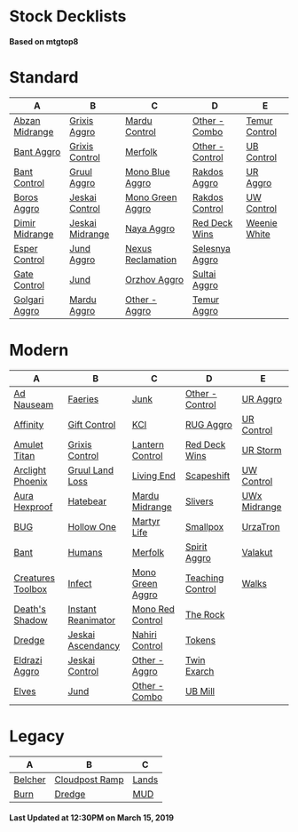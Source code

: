 # Stock Decklists
#### Based on mtgtop8


# Standard

|                             A                              |                              B                               |                                C                                 |                              D                               |                            E                             |
|------------------------------------------------------------|--------------------------------------------------------------|------------------------------------------------------------------|--------------------------------------------------------------|----------------------------------------------------------|
|[Abzan Midrange](./mtgtop8/Standard/decks/Abzan_Midrange.md)|[Grixis Aggro](./mtgtop8/Standard/decks/Grixis_Aggro.md)      |[Mardu Control](./mtgtop8/Standard/decks/Mardu_Control.md)        |[Other - Combo](./mtgtop8/Standard/decks/Other_-_Combo.md)    |[Temur Control](./mtgtop8/Standard/decks/Temur_Control.md)|
|[Bant Aggro](./mtgtop8/Standard/decks/Bant_Aggro.md)        |[Grixis Control](./mtgtop8/Standard/decks/Grixis_Control.md)  |[Merfolk](./mtgtop8/Standard/decks/Merfolk.md)                    |[Other - Control](./mtgtop8/Standard/decks/Other_-_Control.md)|[UB Control](./mtgtop8/Standard/decks/UB_Control.md)      |
|[Bant Control](./mtgtop8/Standard/decks/Bant_Control.md)    |[Gruul Aggro](./mtgtop8/Standard/decks/Gruul_Aggro.md)        |[Mono Blue Aggro](./mtgtop8/Standard/decks/Mono_Blue_Aggro.md)    |[Rakdos Aggro](./mtgtop8/Standard/decks/Rakdos_Aggro.md)      |[UR Aggro](./mtgtop8/Standard/decks/UR_Aggro.md)          |
|[Boros Aggro](./mtgtop8/Standard/decks/Boros_Aggro.md)      |[Jeskai Control](./mtgtop8/Standard/decks/Jeskai_Control.md)  |[Mono Green Aggro](./mtgtop8/Standard/decks/Mono_Green_Aggro.md)  |[Rakdos Control](./mtgtop8/Standard/decks/Rakdos_Control.md)  |[UW Control](./mtgtop8/Standard/decks/UW_Control.md)      |
|[Dimir Midrange](./mtgtop8/Standard/decks/Dimir_Midrange.md)|[Jeskai Midrange](./mtgtop8/Standard/decks/Jeskai_Midrange.md)|[Naya Aggro](./mtgtop8/Standard/decks/Naya_Aggro.md)              |[Red Deck Wins](./mtgtop8/Standard/decks/Red_Deck_Wins.md)    |[Weenie White](./mtgtop8/Standard/decks/Weenie_White.md)  |
|[Esper Control](./mtgtop8/Standard/decks/Esper_Control.md)  |[Jund Aggro](./mtgtop8/Standard/decks/Jund_Aggro.md)          |[Nexus Reclamation](./mtgtop8/Standard/decks/Nexus_Reclamation.md)|[Selesnya Aggro](./mtgtop8/Standard/decks/Selesnya_Aggro.md)  |                                                          |
|[Gate Control](./mtgtop8/Standard/decks/Gate_Control.md)    |[Jund](./mtgtop8/Standard/decks/Jund.md)                      |[Orzhov Aggro](./mtgtop8/Standard/decks/Orzhov_Aggro.md)          |[Sultai Aggro](./mtgtop8/Standard/decks/Sultai_Aggro.md)      |                                                          |
|[Golgari Aggro](./mtgtop8/Standard/decks/Golgari_Aggro.md)  |[Mardu Aggro](./mtgtop8/Standard/decks/Mardu_Aggro.md)        |[Other - Aggro](./mtgtop8/Standard/decks/Other_-_Aggro.md)        |[Temur Aggro](./mtgtop8/Standard/decks/Temur_Aggro.md)        |                                                          |


# Modern

|                               A                                |                                B                                 |                              C                               |                              D                               |                          E                           |
|----------------------------------------------------------------|------------------------------------------------------------------|--------------------------------------------------------------|--------------------------------------------------------------|------------------------------------------------------|
|[Ad Nauseam](./mtgtop8/Modern/decks/Ad_Nauseam.md)              |[Faeries](./mtgtop8/Modern/decks/Faeries.md)                      |[Junk](./mtgtop8/Modern/decks/Junk.md)                        |[Other - Control](./mtgtop8/Modern/decks/Other_-_Control.md)  |[UR Aggro](./mtgtop8/Modern/decks/UR_Aggro.md)        |
|[Affinity](./mtgtop8/Modern/decks/Affinity.md)                  |[Gift Control](./mtgtop8/Modern/decks/Gift_Control.md)            |[KCI](./mtgtop8/Modern/decks/KCI.md)                          |[RUG Aggro](./mtgtop8/Modern/decks/RUG_Aggro.md)              |[UR Control](./mtgtop8/Modern/decks/UR_Control.md)    |
|[Amulet Titan](./mtgtop8/Modern/decks/Amulet_Titan.md)          |[Grixis Control](./mtgtop8/Modern/decks/Grixis_Control.md)        |[Lantern Control](./mtgtop8/Modern/decks/Lantern_Control.md)  |[Red Deck Wins](./mtgtop8/Modern/decks/Red_Deck_Wins.md)      |[UR Storm](./mtgtop8/Modern/decks/UR_Storm.md)        |
|[Arclight Phoenix](./mtgtop8/Modern/decks/Arclight_Phoenix.md)  |[Gruul Land Loss](./mtgtop8/Modern/decks/Gruul_Land_Loss.md)      |[Living End](./mtgtop8/Modern/decks/Living_End.md)            |[Scapeshift](./mtgtop8/Modern/decks/Scapeshift.md)            |[UW Control](./mtgtop8/Modern/decks/UW_Control.md)    |
|[Aura Hexproof](./mtgtop8/Modern/decks/Aura_Hexproof.md)        |[Hatebear](./mtgtop8/Modern/decks/Hatebear.md)                    |[Mardu Midrange](./mtgtop8/Modern/decks/Mardu_Midrange.md)    |[Slivers](./mtgtop8/Modern/decks/Slivers.md)                  |[UWx Midrange](./mtgtop8/Modern/decks/UWx_Midrange.md)|
|[BUG](./mtgtop8/Modern/decks/BUG.md)                            |[Hollow One](./mtgtop8/Modern/decks/Hollow_One.md)                |[Martyr Life](./mtgtop8/Modern/decks/Martyr_Life.md)          |[Smallpox](./mtgtop8/Modern/decks/Smallpox.md)                |[UrzaTron](./mtgtop8/Modern/decks/UrzaTron.md)        |
|[Bant](./mtgtop8/Modern/decks/Bant.md)                          |[Humans](./mtgtop8/Modern/decks/Humans.md)                        |[Merfolk](./mtgtop8/Modern/decks/Merfolk.md)                  |[Spirit Aggro](./mtgtop8/Modern/decks/Spirit_Aggro.md)        |[Valakut](./mtgtop8/Modern/decks/Valakut.md)          |
|[Creatures Toolbox](./mtgtop8/Modern/decks/Creatures_Toolbox.md)|[Infect](./mtgtop8/Modern/decks/Infect.md)                        |[Mono Green Aggro](./mtgtop8/Modern/decks/Mono_Green_Aggro.md)|[Teaching Control](./mtgtop8/Modern/decks/Teaching_Control.md)|[Walks](./mtgtop8/Modern/decks/Walks.md)              |
|[Death's Shadow](./mtgtop8/Modern/decks/Death's_Shadow.md)      |[Instant Reanimator](./mtgtop8/Modern/decks/Instant_Reanimator.md)|[Mono Red Control](./mtgtop8/Modern/decks/Mono_Red_Control.md)|[The Rock](./mtgtop8/Modern/decks/The_Rock.md)                |                                                      |
|[Dredge](./mtgtop8/Modern/decks/Dredge.md)                      |[Jeskai Ascendancy](./mtgtop8/Modern/decks/Jeskai_Ascendancy.md)  |[Nahiri Control](./mtgtop8/Modern/decks/Nahiri_Control.md)    |[Tokens](./mtgtop8/Modern/decks/Tokens.md)                    |                                                      |
|[Eldrazi Aggro](./mtgtop8/Modern/decks/Eldrazi_Aggro.md)        |[Jeskai Control](./mtgtop8/Modern/decks/Jeskai_Control.md)        |[Other - Aggro](./mtgtop8/Modern/decks/Other_-_Aggro.md)      |[Twin Exarch](./mtgtop8/Modern/decks/Twin_Exarch.md)          |                                                      |
|[Elves](./mtgtop8/Modern/decks/Elves.md)                        |[Jund](./mtgtop8/Modern/decks/Jund.md)                            |[Other - Combo](./mtgtop8/Modern/decks/Other_-_Combo.md)      |[UB Mill](./mtgtop8/Modern/decks/UB_Mill.md)                  |                                                      |


# Legacy

|                     A                      |                            B                             |                   C                    |
|--------------------------------------------|----------------------------------------------------------|----------------------------------------|
|[Belcher](./mtgtop8/Legacy/decks/Belcher.md)|[Cloudpost Ramp](./mtgtop8/Legacy/decks/Cloudpost_Ramp.md)|[Lands](./mtgtop8/Legacy/decks/Lands.md)|
|[Burn](./mtgtop8/Legacy/decks/Burn.md)      |[Dredge](./mtgtop8/Legacy/decks/Dredge.md)                |[MUD](./mtgtop8/Legacy/decks/MUD.md)    |



#### Last Updated at 12:30PM on March 15, 2019